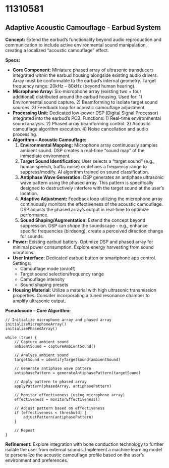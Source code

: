 # 11310581

## Adaptive Acoustic Camouflage - Earbud System

**Concept:** Extend the earbud’s functionality beyond audio reproduction and communication to include active environmental sound manipulation, creating a localized “acoustic camouflage” effect.

**Specs:**

*   **Core Component:** Miniature phased array of ultrasonic transducers integrated *within* the earbud housing alongside existing audio drivers. Array must be conformable to the earbud’s internal geometry. Target frequency range: 20kHz – 80kHz (beyond human hearing).
*   **Microphone Array:** Six-microphone array (existing two + four additional) distributed around the earbud housing. Used for: 1) Environmental sound capture. 2) Beamforming to isolate target sound sources. 3) Feedback loop for acoustic camouflage adjustment.
*   **Processing Unit:** Dedicated low-power DSP (Digital Signal Processor) integrated into the earbud’s PCB.  Functions: 1) Real-time environmental sound analysis. 2) Phased array beamforming control. 3) Acoustic camouflage algorithm execution. 4) Noise cancellation and audio processing.
*   **Algorithm – Acoustic Camouflage:**
    1.  **Environmental Mapping:** Microphone array continuously samples ambient sound. DSP creates a real-time “sound map” of the immediate environment.
    2.  **Target Sound Identification:** User selects a “target sound” (e.g., human speech, traffic noise) or defines a frequency range to suppress/modify.  AI algorithm trained on sound classification.
    3.  **Antiphase Wave Generation:** DSP generates an antiphase ultrasonic wave pattern using the phased array. This pattern is specifically designed to destructively interfere with the target sound at the user’s location.
    4.  **Adaptive Adjustment:** Feedback loop utilizing the microphone array continuously monitors the effectiveness of the acoustic camouflage. DSP adjusts the phased array’s output in real-time to optimize performance.
    5.  **Sound Shaping/Augmentation:**  Extend the concept beyond suppression. DSP can *shape* the soundscape - e.g., enhance specific frequencies (birdsong), create a perceived direction change for sounds.
*   **Power:** Existing earbud battery. Optimize DSP and phased array for minimal power consumption. Explore energy harvesting from sound vibrations.
*   **User Interface:** Dedicated earbud button or smartphone app control. Settings:
    *   Camouflage mode (on/off)
    *   Target sound selection/frequency range
    *   Camouflage intensity
    *   Sound shaping presets
*   **Housing Material:** Utilize a material with high ultrasonic transmission properties. Consider incorporating a tuned resonance chamber to amplify ultrasonic output.

**Pseudocode – Core Algorithm:**

```
// Initialize microphone array and phased array
initializeMicrophoneArray()
initializePhasedArray()

while (true) {
    // Capture ambient sound
    ambientSound = captureAmbientSound()

    // Analyze ambient sound
    targetSound = identifyTargetSound(ambientSound)

    // Generate antiphase wave pattern
    antiphasePattern = generateAntiphasePattern(targetSound)

    // Apply pattern to phased array
    applyPattern(phasedArray, antiphasePattern)

    // Monitor effectiveness (using microphone array)
    effectiveness = monitorEffectiveness()

    // Adjust pattern based on effectiveness
    if (effectiveness < threshold) {
        adjustPattern(antiphasePattern)
    }

    // Repeat
}
```

**Refinement:** Explore integration with bone conduction technology to further isolate the user from external sounds. Implement a machine learning model to personalize the acoustic camouflage profile based on the user’s environment and preferences.